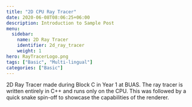 ```yaml
---
title: "2D CPU Ray Tracer"
date: 2020-06-08T08:06:25+06:00
description: Introduction to Sample Post
menu:
  sidebar:
    name: 2D Ray Tracer
    identifier: 2d_ray_tracer
    weight: 1
hero: RayTracerLogo.png
tags: ["Basic", "Multi-lingual"]
categories: ["Basic"]
---
```


2D Ray Tracer made during Block C in Year 1 at BUAS. The ray tracer is written entirely in C++ and runs only on the CPU. This was followed by a quick snake spin-off to showcase the capabilities of the renderer.